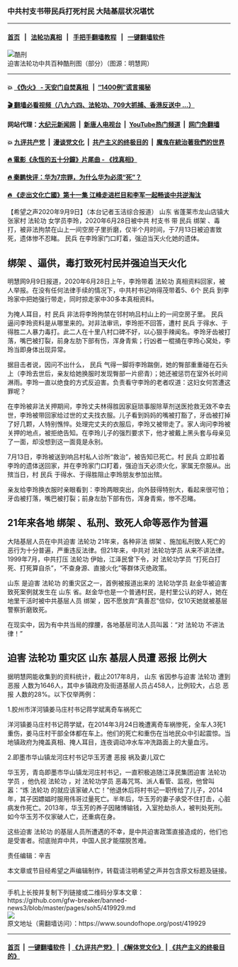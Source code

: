 ### 中共村支书带民兵打死村民 大陆基层状况堪忧
------------------------

#### [首页](https://github.com/gfw-breaker/banned-news3/blob/master/README.md) &nbsp;&nbsp;|&nbsp;&nbsp; [法轮功真相](https://github.com/begood0513/basic/blob/master/README.md)  &nbsp;&nbsp;|&nbsp;&nbsp; [手把手翻墙教程](https://github.com/gfw-breaker/guides/wiki)  &nbsp;&nbsp;|&nbsp;&nbsp; [一键翻墙软件](https://github.com/gfw-breaker/nogfw/blob/master/README.md)  



<div><img alt="酷刑" src="https://img.soundofhope.org/2020-09/dvhpwrcucaa5tqq-1599678251972.jpg"/>
<br/><figcaption class="caption">
 迫害法轮功中共百种酷刑图（部分）（图源：明慧网）
</figcaption></div><hr/>

#### 💥 [《伪火》 - 天安门自焚真相 ](http://141.164.51.119:10000/videos/blog/weihuo.html)&nbsp; |&nbsp; [“1400例”谎言揭秘  ](http://141.164.51.119:10000/videos/blog/jiexi1400.html)

#### [ 🎬  翻墙必看视频（八九六四、法轮功、709大抓捕、香港反送中 ...）](https://github.com/gfw-breaker/links/blob/master/banned.md)

#### 网站代理：[大纪元新闻网](http://167.172.10.89:10080/gb/) &nbsp;|&nbsp; [新唐人电视台](http://167.172.10.89:8808/gb/)  &nbsp;|&nbsp; [YouTube热门频道](http://158.247.203.241/youtube.html) &nbsp;|&nbsp; [网门免翻墙](http://158.247.203.241:11000/show.aspx?name=ogHome)

#### 💥 [九评共产党](http://141.164.51.119:10000/videos/res/jiuping/)&nbsp; |&nbsp; [漫谈党文化](http://141.164.51.119:10000/videos/res/mtdwh/)&nbsp; |&nbsp; [共产主义的终极目的](http://141.164.51.119:10000/videos/res/zjmd/)&nbsp; |&nbsp; [魔鬼在統治著我們的世界](http://141.164.51.119:10000/videos/res/TheSpecter/)  

#### [ 🔥  電影《永恆的五十分鐘》片尾曲 - 《找真相》](http://141.164.51.119:10000/videos/news/../legend/index.html)

#### [ 🔥  秦鹏快评：华为7宗罪，为什么华为必须“死”？](http://141.164.51.119:10000/videos/news/qp01.html)

#### [ 🔥  《走出文化亡國》第十一集 江峰走进栏目和李军一起畅谈中共逆淘汰](http://141.164.51.119:10000/videos/news/../res/zcwhwg/index.html)

<div><div class="Content__Wrapper sc-1bvya0-0 grZQxZ">
 <p class="meta-top">
  <span class="meta">
   【希望之声2020年9月9日】（本台记者玉洁综合报道）
  </span>
  <ok href="/term/1278">
   山东
  </ok>
  省蓬莱市龙山店镇大张家村
  <ok href="/term/968">
   法轮功
  </ok>
  女学员李玲，2020年6月28日被中共
  <ok href="/term/146235">
   村支书
  </ok>
  带
  <ok href="/term/324556">
   民兵
  </ok>
  <ok href="/term/14138">
   绑架
  </ok>
  、毒打，被非法拘禁在山上一间空房子里折磨，仅半个月时间，于7月13日被迫害致死，遗体惨不忍睹。
  <ok href="/term/324556">
   民兵
  </ok>
  在李玲家门口盯着，强迫当天火化她的遗体。
 </p>
 <h2>
  <ok href="/term/14138">
   绑架
  </ok>
  、逼供，毒打致死村民并强迫当天火化
 </h2>
 <p>
  明慧网9月9日报道，2020年6月28日上午，李玲带着
  <ok href="/term/968">
   法轮功
  </ok>
  真相资料回家，被人举报。在没有任何法律手续的情况下，中共村书记响得茂带着5、6个
  <ok href="/term/324556">
   民兵
  </ok>
  到李玲家中把她强行带走，同时掠走家中30多本真相资料。
 </p>
 <div class="AD_Embed__Wrap-sc-1xslmin-0 igMuqX module desktop">
  <div>
  </div>
 </div>
 <p>
  为掩人耳目，村
  <ok href="/term/324556">
   民兵
  </ok>
  非法将李玲拘禁在邻村响吕村山上的一间空房子里。
  <ok href="/term/324556">
   民兵
  </ok>
  逼问李玲资料是从哪里来的。对非法审讯，李玲拒不回答，遭村
  <ok href="/term/324556">
   民兵
  </ok>
  于得水、于得胜二人暴力毒打。此二人在十里八村口碑不好，以心狠手辣闻名。李玲牙齿被打落，嘴巴被打裂，前身左肋下部有伤，浑身青紫；行凶者一棍捅在李玲心窝处，李玲当即身体出现异常。
 </p>
 <p>
  据目击者说，因问不出什么，
  <ok href="/term/324556">
   民兵
  </ok>
  气得一脚将李玲踹倒，她的臀部重重碰在石头上（李玲去世后，亲友给她换服时发现臀部一片瘀青）；她还被惩罚在室外长时间淋雨。李玲一直以绝食的方式反迫害。负责看守李玲的老者叹道：这妇女何苦遭这罪呢？
 </p>
 <p>
  在李玲被非法关押期间，李玲丈夫林得胜因家庭琐事服除草剂送医抢救无效不幸去世，李玲被带回家给过世的丈夫找衣服。儿子看到妈妈的嘴被打豁了，牙齿被打掉了好几颗，人特别憔悴。处理完丈夫的衣服后，李玲又被带走了。家人询问李玲被关押的地点，被拒绝告知。在李玲儿子的强烈要求下，他才被戴上黑头套与母亲见了一面，却没想到这一面竟是永别。
 </p>
 <p>
  7月13日，李玲被送到响吕村私人诊所“救治”，被告知已死亡。村
  <ok href="/term/324556">
   民兵
  </ok>
  立即拉着李玲的遗体送回家，并在李玲家门口盯着，强迫当天必须火化，家属无奈服从。出殡当日，村
  <ok href="/term/324556">
   民兵
  </ok>
  于得水、于得胜阻止李玲朋友参加出殡。
 </p>
 <p>
  亲友给李玲换衣服时亲眼看到：李玲两眼突出，向外鼓得特别大，看起来很可怕；牙齿被打落，嘴巴被打裂；前身左肋下部有伤，浑身青紫，惨不忍睹。
 </p>
 <h2>
  21年来各地
  <ok href="/term/14138">
   绑架
  </ok>
  、私刑、致死人命等恶作为普遍
 </h2>
 <p>
  大陆基层人员在中共迫害
  <ok href="/term/968">
   法轮功
  </ok>
  21年来，各种非法
  <ok href="/term/14138">
   绑架
  </ok>
  、施加私刑致人死亡的恶行为十分普遍，严重违反法律。但21年来，中共对
  <ok href="/term/1633">
   法轮功学员
  </ok>
  从来不讲法律。1999年7月，中共打压
  <ok href="/term/968">
   法轮功
  </ok>
  伊始，江泽民曾下令，对
  <ok href="/term/1633">
   法轮功学员
  </ok>
  “打死白打死、打死算自杀”，“不查身源、直接火化”等群体灭绝政策。
 </p>
 <p>
  <ok href="/term/1278">
   山东
  </ok>
  是迫害
  <ok href="/term/968">
   法轮功
  </ok>
  的重灾区之一，首例被报道出来的
  <ok href="/term/1633">
   法轮功学员
  </ok>
  赵金华被迫害致死案例就发生在
  <ok href="/term/1278">
   山东
  </ok>
  省。赵金华也是一个普通村民，是村里公认的好人，她在地里干活时被中共基层人员
  <ok href="/term/14138">
   绑架
  </ok>
  ，因不愿放弃“真善忍”信仰，仅10天她就被基层警察折磨致死。
 </p>
 <p>
  在现实中，因为有中共当局的撑腰，各地基层司法人员叫嚣：“对
  <ok href="/term/968">
   法轮功
  </ok>
  不讲法律！”
 </p>
 <h2>
  迫害
  <ok href="/term/968">
   法轮功
  </ok>
  重灾区
  <ok href="/term/1278">
   山东
  </ok>
  基层人员遭
  <ok href="/term/44538">
   恶报
  </ok>
  比例大
 </h2>
 <p>
  据明慧网能收集到的资料统计，截止2017年8月，
  <ok href="/term/1278">
   山东
  </ok>
  省因参与迫害
  <ok href="/term/968">
   法轮功
  </ok>
  遭到
  <ok href="/term/44538">
   恶报
  </ok>
  人数为1646人，其中乡镇政府及街道基层人员占458人，比例较大，占总
  <ok href="/term/44538">
   恶报
  </ok>
  人数的28%。以下仅举两例：
 </p>
 <p>
  1.胶州市洋河镇姜马庄村书记蒋学斌离奇车祸死亡
 </p>
 <p>
  洋河镇姜马庄村书记蒋学斌，在2014年3月24日晚遭离奇车祸惨死，全车人3死1重伤，姜马庄村干部全体都在车上。他们的死亡和重伤在当地民众中引起震惊。当地镇政府为掩盖真相、掩人耳目，连夜调动冲水车冲洗路面上的大量血污。
 </p>
 <div class="AD_Embed__Wrap-sc-1xslmin-0 igMuqX module desktop">
  <div>
  </div>
 </div>
 <p>
  2.即墨市华山镇龙河庄村书记华玉芳遭
  <ok href="/term/44538">
   恶报
  </ok>
  祸及妻儿双亡
 </p>
 <p>
  华玉芳，青岛即墨市华山镇龙河庄村书记，一直积极追随江泽民集团迫害
  <ok href="/term/1633">
   法轮功学员
  </ok>
  ，他仇视
  <ok href="/term/968">
   法轮功
  </ok>
  ，对
  <ok href="/term/1633">
   法轮功学员
  </ok>
  恶毒咒骂、派人看管、监视，他曾叫嚣：“炼
  <ok href="/term/968">
   法轮功
  </ok>
  的就应该家破人亡！”他退休后将村书记一职传给了儿子，2014年，其子因嫖娼时服用伟哥过量死亡。半年后，华玉芳的妻子承受不住打击，心脏病发作死亡。2013年，华玉芳的养子因赌博输钱，入室抢劫杀人，被判处死刑。如今华玉芳不仅家破人亡，还重病在身。
 </p>
 <p>
  这些迫害
  <ok href="/term/968">
   法轮功
  </ok>
  的基层人员所遭遇的不幸，是中共迫害政策直接造成的，他们也是受害者。彻底抛弃中共，中国人民才能摆脱苦难。
 </p>
 <p class="meta-btm">
  责任编辑：辛吉
 </p>
 <p class="meta-btm">
  本文章或节目经希望之声编辑制作，转载请注明希望之声并包含原文标题及链接。
 </p>
</div>
</div>
<hr/>
手机上长按并复制下列链接或二维码分享本文章：<br/>
https://github.com/gfw-breaker/banned-news3/blob/master/pages/soh5/419929.md <br/>
<a href='https://github.com/gfw-breaker/banned-news3/blob/master/pages/soh5/419929.md'><img src='https://github.com/gfw-breaker/banned-news3/blob/master/pages/soh5/419929.md.png'/></a> <br/>
原文地址（需翻墙访问）：https://www.soundofhope.org/post/419929


------------------------
#### [首页](https://github.com/gfw-breaker/banned-news3/blob/master/README.md) &nbsp;|&nbsp; [一键翻墙软件](https://github.com/gfw-breaker/nogfw/blob/master/README.md) &nbsp;| [《九评共产党》](https://github.com/gfw-breaker/9ping.md/blob/master/README.md#九评之一评共产党是什么) | [《解体党文化》](https://github.com/gfw-breaker/jtdwh.md/blob/master/README.md) | [《共产主义的终极目的》](https://github.com/gfw-breaker/gczydzjmd.md/blob/master/README.md)


<img src='http://gfw-breaker.win/banned-news3/pages/soh5/419929.md' width='0px' height='0px'/>